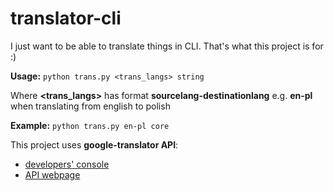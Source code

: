 # translator-cli #

I just want to be able to translate things in CLI. That's what this project is for :)

**Usage:** ```python trans.py <trans_langs> string```

Where **<trans_langs>** has format **sourcelang-destinationlang** e.g. **en-pl** when translating
from english to polish

**Example:** ```python trans.py en-pl core```

This project uses **google-translator API**:
- [developers' console](https://console.developers.google.com/project/)
- [API webpage](https://cloud.google.com/translate/v2)

